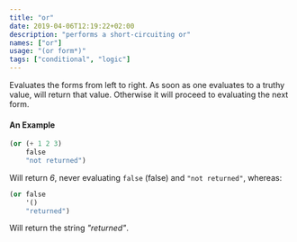 ```yaml
---
title: "or"
date: 2019-04-06T12:19:22+02:00
description: "performs a short-circuiting or"
names: ["or"]
usage: "(or form*)"
tags: ["conditional", "logic"]
---
```

Evaluates the forms from left to right. As soon as one evaluates to a truthy value, will return that value. Otherwise it will proceed to evaluating the next form.

#### An Example

~~~scheme
(or (+ 1 2 3)
    false
    "not returned")
~~~

Will return _6_, never evaluating `false` (false) and `"not returned"`, whereas:

~~~scheme
(or false
    '()
    "returned")
~~~

Will return the string _"returned"_.
